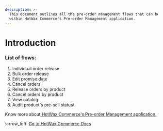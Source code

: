 ```yaml
---
description: >-
  This document outlines all the pre-order management flows that can be operated
  within HotWax Commerce's Pre-order Management application.
---
```


# Introduction

### List of flows:&#x20;

1. Individual order release
2. Bulk order release
3. Edit promise date
4. Cancel orders
5. Release orders by product
6. Cancel orders by product&#x20;
7. View catalog
8. Audit product's pre-sell status\


Know more about[ HotWax Commerce's Pre-order Management application.](http://127.0.0.1:5000/o/l53nGvPQLhOHrKCP9HTG/s/PtD5lh2DqmKcdWTxcOWL/)



&#x20;:arrow\_left: [Go to HotWax Commerce Docs](http://127.0.0.1:5000/o/l53nGvPQLhOHrKCP9HTG/s/TefRnbhmBjhScpq172vl/)
